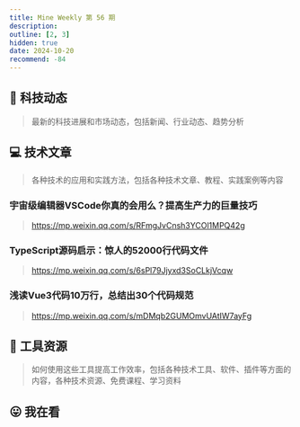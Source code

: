```yaml
---
title: Mine Weekly 第 56 期
description:
outline: [2, 3]
hidden: true
date: 2024-10-20
recommend: -84
---
```


## 🚀 科技动态

> 最新的科技进展和市场动态，包括新闻、行业动态、趋势分析

## 💻 技术文章

> 各种技术的应用和实践方法，包括各种技术文章、教程、实践案例等内容


### 宇宙级编辑器VSCode你真的会用么？提高生产力的巨量技巧
> https://mp.weixin.qq.com/s/RFmgJvCnsh3YCOl1MPQ42g

### TypeScript源码启示：惊人的52000行代码文件
> https://mp.weixin.qq.com/s/6sPl79Jjyxd3SoCLkjVcqw

### 浅读Vue3代码10万行，总结出30个代码规范
> https://mp.weixin.qq.com/s/mDMqb2GUMOmvUAtIW7ayFg

## 🔧 工具资源

> 如何使用这些工具提高工作效率，包括各种技术工具、软件、插件等方面的内容，各种技术资源、免费课程、学习资料

## 😛 我在看